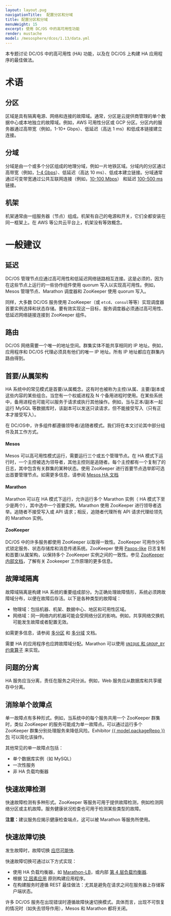 ```yaml
---
layout: layout.pug
navigationTitle:  配置分区和分域
title: 配置分区和分域
menuWeight: 15
excerpt: 使用 DC/OS 中的高可用性功能
render: mustache
model: /mesosphere/dcos/1.13/data.yml
---
```


本专题讨论 DC/OS 中的高可用性 (HA) 功能，以及在 DC/OS 上构建 HA 应用程序的最佳做法。

# 术语

## 分区
区域是具有隔离电源、网络和连接的故障域。通常，分区是云提供商管理的单个数据中心或本地独立的故障域。例如，AWS 可用性分区或 GCP 分区。分区内的服务器通过高带宽（例如，1-10+ Gbps）、低延迟（高达 1 ms）和低成本链接建立连接。

## 分域
分域是由一个或多个分区组成的地理分域，例如一片地铁区域。分域内的分区通过高带宽（例如，[1-4 Gbps](https://blog.serverdensity.com/network-performance-aws-google-rackspace-softlayer/)）、低延迟（高达 10 ms）、低成本建立链接。分域通常通过可变带宽通过公共互联网连接（例如，[10-100 Mbps](https://cloudharmony.com/speedtest-for-aws)） 和延迟 [100-500 ms](https://www.concurrencylabs.com/blog/choose-your-aws-region-wisely/) 链接。

## 机架
机架通常由一组服务器（节点）组成。机架有自己的电源和开关，它们全都安装在同一框架上。在 AWS 等公共云平台上，机架没有等效概念。

# 一般建议

## 延迟
DC/OS 管理节点应通过高可用性和低延迟网络链路相互连接。这是必须的，因为在这些节点上运行的一些协作组件使用 quorum 写入以实现高可用性。例如，Mesos 管理节点、Marathon 调度器和 ZooKeeper 使用 quorum 写入。

同样，大多数 DC/OS 服务使用 ZooKeeper（或 `etcd`、`consul`等等）实现调度器首要实例选择和状态存储。要有效实现这一目标，服务调度器必须通过高可用性、低延迟网络链接连接到 ZooKeeper 组件。

## 路由
DC/OS 网络需要一个唯一的地址空间。群集实体不能共享相同的 IP 地址。例如，应用程序和 DC/OS 代理必须具有他们的唯一 IP 地址。所有 IP 地址都应在群集内路由得到。

## 首要/从属架构

HA 系统中的常见模式是首要/从属概念。这有时也被称为主控/从属、主要/副本或这些内容的某些组合。当您有一个权威进程及 N 个备用进程时使用。在某些系统中，备用进程也可能可以服务于请求或执行其他操作。例如，当与正本/副本一起运行 MySQL 等数据库时，该副本可以发送只读请求，但不能接受写入（只有正本才接受写入）。

在 DC/OS中，许多组件都遵循领导者/追随者模式。我们将在本文讨论其中部分组件及其工作方式。

#### Mesos

Mesos 可以高可用性模式运行，需要运行三个或五个管理节点。在 HA 模式下运行时，一个主控被选为领导者，其他主控则是追随者。每个主控都有一个复制了的日志，其中包含有关群集的某种状态。使用 ZooKeeper 进行首要节点选举即可选出首要管理节点。如需更多信息，请参阅 [Mesos HA 文档](https://mesos.apache.org/documentation/latest/high-availability/)

#### Marathon

Marathon 可以在 HA 模式下运行，允许运行多个 Marathon 实例（ HA 模式下至少是两个），其中选中一个首要实例。Marathon 使用 ZooKeeper 进行领导者选举。追随者不接受写入或 API 请求；相反，追随者代理所有 API 请求代理给领先的 Marathon 实例。

#### ZooKeeper

DC/OS 中的许多服务都使用 ZooKeeper 以取得一致性。ZooKeeper 可用作分布式锁定服务、状态存储库和消息传递系统。ZooKeeper 使用 [Paxos-like](https://en.wikipedia.org/wiki/Paxos_%28computer_science%29) 日志复制和首要/从属架构，以保持多个 ZooKeeper 实例之间的一致性。参见 [ZooKeeper 内部文档](https://zookeeper.apache.org/doc/r3.4.8/zookeeperInternals.html)，了解有关 Zookeeper 工作原理的更多信息。

## 故障域隔离
故障域隔离是构建 HA 系统的重要组成部分。为正确处理故障情形，系统必须跨故障域分布，以便在故障后存活。以下是各种类型的故障域：

 * 物理域：包括机器、机架、数据中心、地区和可用性区域。
 * 网络域：同一网络内的机器可能会受网络分区的影响。例如，共享网络交换机可能发生故障或者配置无效。

如需更多信息，请参阅 [多分区](/mesosphere/dcos/cn/1.13/installing/production/advanced-configuration/configuring-zones-regions/multi-zone/) 和 [多分域](/mesosphere/dcos/cn/1.13/installing/production/advanced-configuration/configuring-zones-regions/multi-region/) 文档。

需要 HA 的应用程序也应跨故障域分配。Marathon 可以使用 [`UNIQUE` 和 `GROUP_BY` 约束算子](https://mesosphere.github.io/marathon/docs/constraints.html) 来实现。

## 问题的分离

HA 服务应当分离，责任在服务之间分派。例如，Web 服务应从数据库和共享缓存中分离。

## 消除单个故障点

单一故障点有多种形式。例如，当系统中的每个服务共用一个 ZooKeeper 群集时，类似 ZooKeeper 的服务可能成为单一故障点。可以通过运行多个 ZooKeeper 群集分别处理服务来降低风险。Exhibitor [{{ model.packageRepo }} 包](https://github.com/mesosphere/exhibitor-dcos) 可以简化该操作。

其他常见的单一故障点包括：

- 单个数据库实例（如 MySQL）
- 一次性服务
- 非 HA 负载均衡器

## 快速故障检测

快速故障检测有多种形式。ZooKeeper 等服务可用于提供故障检测，例如检测网络分区或主机故障。服务健康状况检查也可用于检测某些类型的故障。

<p class="message--note"><strong>注意：</strong>建议服务应揭示健康检查端点，这可以被 Marathon 等服务所使用。</p>

## 快速故障切换

发生故障时，故障切换 [应尽可能快](https://en.wikipedia.org/wiki/Fail-fast).

快速故障切换可通过以下方式实现：

 * 使用 HA 负载均衡器，如 [Marathon-LB](/mesosphere/dcos/cn/services/marathon-lb/1.13/)，或内部 [第 4 层负载均衡器](/mesosphere/dcos/cn/1.13/networking/load-balancing-vips/).
 * 根据 [12 因素应用](http://12factor.net/) 原则构建应用程序。
 * 在构建服务时遵循 REST 最佳做法：尤其是避免在请求之间在服务器上存储客户端状态。

许多 DC/OS 服务在出现错误时遵循故障快速切换模式。具体而言，出现不可恢复的情况时（如失去领导作用），Mesos 和 Marathon 都将关闭。
